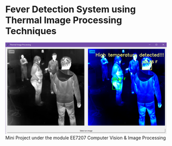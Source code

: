 # Fever Detection System using Thermal Image Processing Techniques
![alt text](https://github.com/chamara96/Thermal-Image-Processing/blob/master/gui.PNG?raw=true)
Mini Project under the module EE7207 Computer Vision &amp; Image Processing
